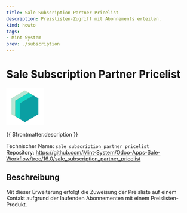 ```yaml
---
title: Sale Subscription Partner Pricelist
description: Preislisten-Zugriff mit Abonnements erteilen.
kind: howto
tags:
- Mint-System
prev: ./subscription
---
```

# Sale Subscription Partner Pricelist
![icon_oms_box](attachments/icons_odoo_mint_system.png)

{{ $frontmatter.description }}

Technischer Name: `sale_subscription_partner_pricelist`\
Repository: <https://github.com/Mint-System/Odoo-Apps-Sale-Workflow/tree/16.0/sale_subscription_partner_pricelist>

## Beschreibung

Mit dieser Erweiterung erfolgt die Zuweisung der Preisliste auf einem Kontakt aufgrund der laufenden Abonnementen mit einem Preislisten-Produkt.
